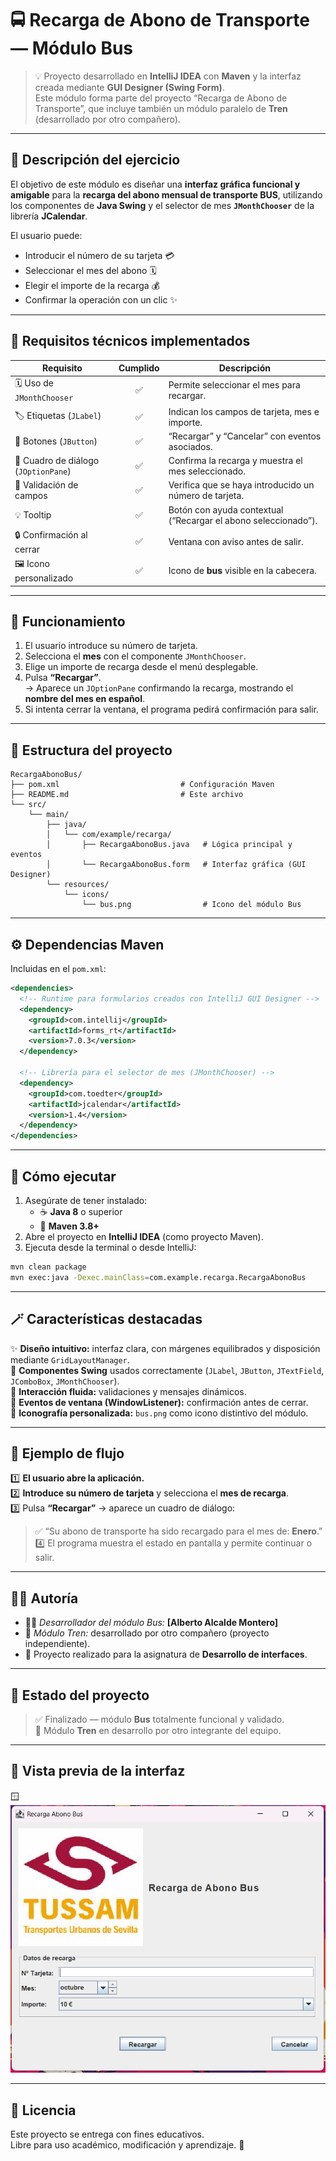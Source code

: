 # 🚍 Recarga de Abono de Transporte — Módulo **Bus**

> 💡 Proyecto desarrollado en **IntelliJ IDEA** con **Maven** y la interfaz creada mediante **GUI Designer (Swing Form)**.  
> Este módulo forma parte del proyecto “Recarga de Abono de Transporte”, que incluye también un módulo paralelo de **Tren** (desarrollado por otro compañero).

---

## 🎯 **Descripción del ejercicio**

El objetivo de este módulo es diseñar una **interfaz gráfica funcional y amigable** para la **recarga del abono mensual de transporte BUS**, utilizando los componentes de **Java Swing** y el selector de mes **`JMonthChooser`** de la librería **JCalendar**.

El usuario puede:
- Introducir el número de su tarjeta 💳  
- Seleccionar el mes del abono 🗓️  
- Elegir el importe de la recarga 💰  
- Confirmar la operación con un clic ✨  

---

## 🧩 **Requisitos técnicos implementados**

| Requisito | Cumplido | Descripción |
|------------|:---------:|-------------|
| 🗓️ Uso de `JMonthChooser` | ✅ | Permite seleccionar el mes para recargar. |
| 🏷️ Etiquetas (`JLabel`) | ✅ | Indican los campos de tarjeta, mes e importe. |
| 🔘 Botones (`JButton`) | ✅ | “Recargar” y “Cancelar” con eventos asociados. |
| 💬 Cuadro de diálogo (`JOptionPane`) | ✅ | Confirma la recarga y muestra el mes seleccionado. |
| 🧮 Validación de campos | ✅ | Verifica que se haya introducido un número de tarjeta. |
| 💡 Tooltip | ✅ | Botón con ayuda contextual (“Recargar el abono seleccionado”). |
| 🔒 Confirmación al cerrar | ✅ | Ventana con aviso antes de salir. |
| 🖼️ Icono personalizado | ✅ | Icono de **bus** visible en la cabecera. |

---

## 🧠 **Funcionamiento**

1. El usuario introduce su número de tarjeta.
2. Selecciona el **mes** con el componente `JMonthChooser`.
3. Elige un importe de recarga desde el menú desplegable.
4. Pulsa **“Recargar”**.  
   → Aparece un `JOptionPane` confirmando la recarga, mostrando el **nombre del mes en español**.
5. Si intenta cerrar la ventana, el programa pedirá confirmación para salir.

---

## 🧱 **Estructura del proyecto**

```
RecargaAbonoBus/
├── pom.xml                           # Configuración Maven
├── README.md                         # Este archivo
└── src/
    └── main/
        ├── java/
        │   └── com/example/recarga/
        │       ├── RecargaAbonoBus.java   # Lógica principal y eventos
        │       └── RecargaAbonoBus.form   # Interfaz gráfica (GUI Designer)
        └── resources/
            └── icons/
                └── bus.png                # Icono del módulo Bus
```

---

## ⚙️ **Dependencias Maven**

Incluidas en el `pom.xml`:

```xml
<dependencies>
  <!-- Runtime para formularios creados con IntelliJ GUI Designer -->
  <dependency>
    <groupId>com.intellij</groupId>
    <artifactId>forms_rt</artifactId>
    <version>7.0.3</version>
  </dependency>

  <!-- Librería para el selector de mes (JMonthChooser) -->
  <dependency>
    <groupId>com.toedter</groupId>
    <artifactId>jcalendar</artifactId>
    <version>1.4</version>
  </dependency>
</dependencies>
```

---

## 🚀 **Cómo ejecutar**

1. Asegúrate de tener instalado:
   - ☕ **Java 8** o superior  
   - 🧰 **Maven 3.8+**
2. Abre el proyecto en **IntelliJ IDEA** (como proyecto Maven).
3. Ejecuta desde la terminal o desde IntelliJ:

```bash
mvn clean package
mvn exec:java -Dexec.mainClass=com.example.recarga.RecargaAbonoBus
```

---

## 🪄 **Características destacadas**

✨ **Diseño intuitivo:** interfaz clara, con márgenes equilibrados y disposición mediante `GridLayoutManager`.  
🧩 **Componentes Swing** usados correctamente (`JLabel`, `JButton`, `JTextField`, `JComboBox`, `JMonthChooser`).  
💬 **Interacción fluida:** validaciones y mensajes dinámicos.  
🔔 **Eventos de ventana (WindowListener):** confirmación antes de cerrar.  
🎨 **Iconografía personalizada:** `bus.png` como icono distintivo del módulo.  

---

## 🧠 **Ejemplo de flujo**

1️⃣ **El usuario abre la aplicación.**  
2️⃣ **Introduce su número de tarjeta** y selecciona el **mes de recarga**.  
3️⃣ Pulsa **“Recargar”** → aparece un cuadro de diálogo:  
> ✅ “Su abono de transporte ha sido recargado para el mes de: **Enero**.”  
4️⃣ El programa muestra el estado en pantalla y permite continuar o salir.

---

## 👨‍💻 **Autoría**

- 🧑‍💻 *Desarrollador del módulo Bus:* **[Alberto Alcalde Montero]**  
- 🚆 *Módulo Tren:* desarrollado por otro compañero (proyecto independiente).  
- 🧠 Proyecto realizado para la asignatura de **Desarrollo de interfaces**.  

---

## 🏁 **Estado del proyecto**

> ✅ Finalizado — módulo **Bus** totalmente funcional y validado.  
> 🚧 Módulo **Tren** en desarrollo por otro integrante del equipo.

---

## 📸 **Vista previa de la interfaz**

🪟 ![Vista previa](docs/interfaz_bus.png)

---

## 💬 **Licencia**

Este proyecto se entrega con fines educativos.  
Libre para uso académico, modificación y aprendizaje. 🧩

